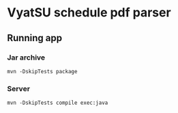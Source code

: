 # VyatSU schedule pdf parser

## Running app

### Jar archive

`mvn -DskipTests package`

### Server

`mvn -DskipTests compile exec:java`